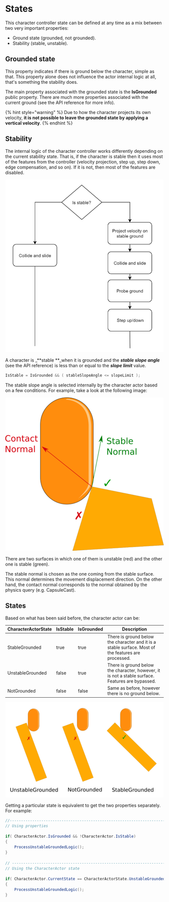 # States

This character controller state can be defined at any time as a mix between two very important properties:

* Ground state (grounded, not grounded).
* Stability (stable, unstable).

## Grounded state

This property indicates if there is ground below the character, simple as that. This property alone does not influence the actor internal logic at all, that's something the stability does.

The main property associated with the grounded state is the **IsGrounded** public property. There are much more properties associated with the current ground (see the API reference for more info).

{% hint style="warning" %}
Due to how the character projects its own velocity, **it is not possible to leave the grounded state by applying a vertical velocity**.
{% endhint %}

## Stability

The internal logic of the character controller works differently depending on the current stability state. That is, if the character is stable then it uses most of the features from the controller (velocity projection, step up, step down, edge compensation, and so on). If it is not, then most of the features are disabled.

![](<../../../.gitbook/assets/imagen (79).png>)

A character is _**stable **_when it is grounded and the _**stable slope angle**_ (see the API reference) is less than or equal to the _**slope limit**_ value.

```csharp
IsStable = IsGrounded && ( stableSlopeAngle <= slopeLimit ); 
```

The stable slope angle is selected internally by the character actor based on a few conditions. For example, take a look at the following image:

![](../../../.gitbook/assets/contactVsStable.png)

There are two surfaces in which one of them is unstable (red) and the other one is stable (green). 

The stable normal is chosen as the one coming from the stable surface. This normal determines the movement displacement direction. On the other hand, the contact normal corresponds to the normal obtained by the physics query (e.g. CapsuleCast).

## States

Based on what has been said before, the character actor can be:

| CharacterActorState | IsStable | IsGrounded | Description                                                                                         |
| ------------------- | -------- | ---------- | --------------------------------------------------------------------------------------------------- |
| StableGrounded      | true     | true       | There is ground below the character and it is a stable surface. Most of the features are processed. |
| UnstableGrounded    | false    | true       | There is ground below the character, however, it is not a stable surface. Features are bypassed.    |
| NotGrounded         | false    | false      | Same as before, however there is no ground below.                                                   |

![](<../../../.gitbook/assets/imagen (80).png>)

Getting a particular state is equivalent to get the two properties separately. For example:

```csharp
//-----------------------------------------------------------------------------
// Using properties

if( CharacterActor.IsGrounded && !CharacterActor.IsStable)
{
    ProcessUnstableGroundedLogic();
}

// ----------------------------------------------------------------------------
// Using the CharacterActor state

if( CharacterActor.CurrentState == CharacterActorState.UnstableGrounded )
{
    ProcessUnstableGroundedLogic();
}
```

